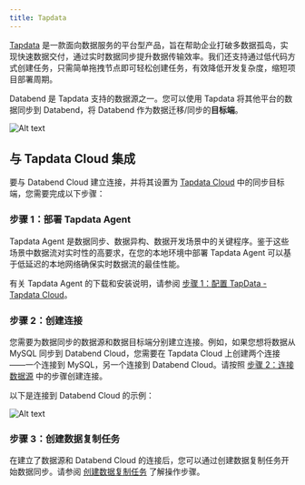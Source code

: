 ```yaml
---
title: Tapdata
---
```


[Tapdata](https://tapdata.net) 是一款面向数据服务的平台型产品，旨在帮助企业打破多数据孤岛，实现快速数据交付，通过实时数据同步提升数据传输效率。我们还支持通过低代码方式创建任务，只需简单拖拽节点即可轻松创建任务，有效降低开发复杂度，缩短项目部署周期。

Databend 是 Tapdata 支持的数据源之一。您可以使用 Tapdata 将其他平台的数据同步到 Databend，将 Databend 作为数据迁移/同步的**目标端**。

![Alt text](@site/static/img/documents_cn/getting-started/tapdata-databend.png)

## 与 Tapdata Cloud 集成

要与 Databend Cloud 建立连接，并将其设置为 [Tapdata Cloud](https://tapdata.net/tapdata-cloud.html) 中的同步目标端，您需要完成以下步骤：

### 步骤 1：部署 Tapdata Agent

Tapdata Agent 是数据同步、数据异构、数据开发场景中的关键程序。鉴于这些场景中数据流对实时性的高要求，在您的本地环境中部署 Tapdata Agent 可以基于低延迟的本地网络确保实时数据流的最佳性能。

有关 Tapdata Agent 的下载和安装说明，请参阅 [步骤 1：配置 TapData - Tapdata Cloud](https://docs.tapdata.io/faq/agent-installation)。

### 步骤 2：创建连接

您需要为数据同步的数据源和数据目标端分别建立连接。例如，如果您想将数据从 MySQL 同步到 Databend Cloud，您需要在 Tapdata Cloud 上创建两个连接——一个连接到 MySQL，另一个连接到 Databend Cloud。请按照 [步骤 2：连接数据源](https://docs.tapdata.io/quick-start/connect-database) 中的步骤创建连接。

以下是连接到 Databend Cloud 的示例：

![Alt text](@site/static/img/documents_cn/getting-started/tapdata-connect.png)

### 步骤 3：创建数据复制任务

在建立了数据源和 Databend Cloud 的连接后，您可以通过创建数据复制任务开始数据同步。请参阅 [创建数据复制任务](https://docs.tapdata.io/user-guide/copy-data/create-task/) 了解操作步骤。